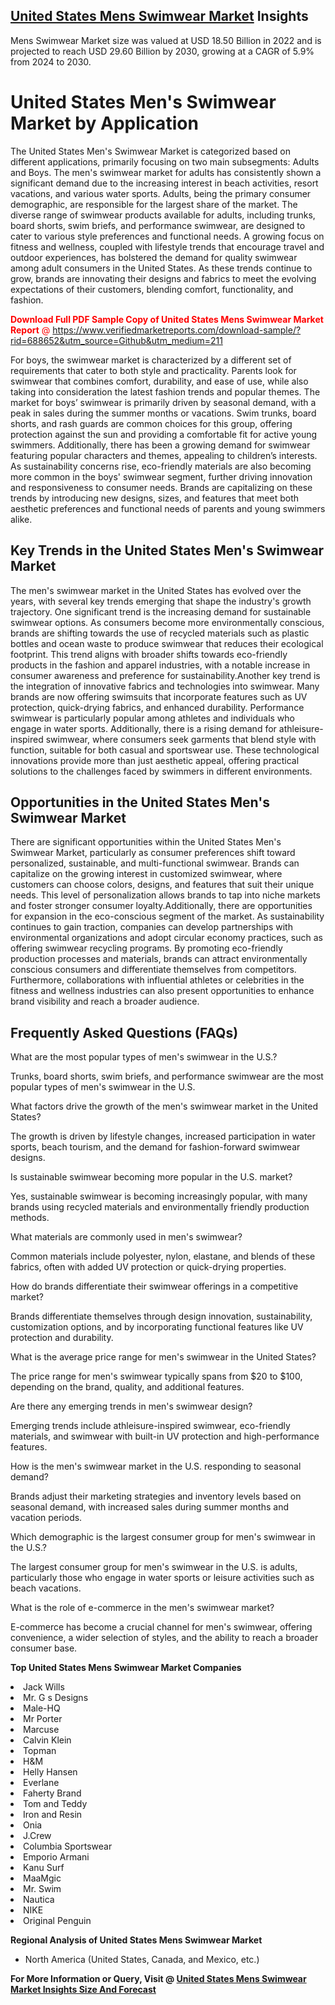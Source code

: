 <h2><a href="https://www.verifiedmarketreports.com/download-sample/?rid=688652&amp;utm_source=Github&amp;utm_medium=211" target="_blank">United States Mens Swimwear Market</a> Insights</h2><p>Mens Swimwear Market size was valued at USD 18.50 Billion in 2022 and is projected to reach USD 29.60 Billion by 2030, growing at a CAGR of 5.9% from 2024 to 2030.</p><p><h1>United States Men's Swimwear Market by Application</h1><p>The United States Men's Swimwear Market is categorized based on different applications, primarily focusing on two main subsegments: Adults and Boys. The men's swimwear market for adults has consistently shown a significant demand due to the increasing interest in beach activities, resort vacations, and various water sports. Adults, being the primary consumer demographic, are responsible for the largest share of the market. The diverse range of swimwear products available for adults, including trunks, board shorts, swim briefs, and performance swimwear, are designed to cater to various style preferences and functional needs. A growing focus on fitness and wellness, coupled with lifestyle trends that encourage travel and outdoor experiences, has bolstered the demand for quality swimwear among adult consumers in the United States. As these trends continue to grow, brands are innovating their designs and fabrics to meet the evolving expectations of their customers, blending comfort, functionality, and fashion. <p><span class=""><span style="color: #ff0000;"><strong>Download Full PDF Sample Copy of United States Mens Swimwear Market Report</strong> @ </span><a href="https://www.verifiedmarketreports.com/download-sample/?rid=688652&amp;utm_source=Github&amp;utm_medium=211" target="_blank">https://www.verifiedmarketreports.com/download-sample/?rid=688652&amp;utm_source=Github&amp;utm_medium=211</a></span></p></p><p>For boys, the swimwear market is characterized by a different set of requirements that cater to both style and practicality. Parents look for swimwear that combines comfort, durability, and ease of use, while also taking into consideration the latest fashion trends and popular themes. The market for boys’ swimwear is primarily driven by seasonal demand, with a peak in sales during the summer months or vacations. Swim trunks, board shorts, and rash guards are common choices for this group, offering protection against the sun and providing a comfortable fit for active young swimmers. Additionally, there has been a growing demand for swimwear featuring popular characters and themes, appealing to children’s interests. As sustainability concerns rise, eco-friendly materials are also becoming more common in the boys' swimwear segment, further driving innovation and responsiveness to consumer needs. Brands are capitalizing on these trends by introducing new designs, sizes, and features that meet both aesthetic preferences and functional needs of parents and young swimmers alike.</p><h2>Key Trends in the United States Men's Swimwear Market</h2><p>The men's swimwear market in the United States has evolved over the years, with several key trends emerging that shape the industry's growth trajectory. One significant trend is the increasing demand for sustainable swimwear options. As consumers become more environmentally conscious, brands are shifting towards the use of recycled materials such as plastic bottles and ocean waste to produce swimwear that reduces their ecological footprint. This trend aligns with broader shifts towards eco-friendly products in the fashion and apparel industries, with a notable increase in consumer awareness and preference for sustainability.Another key trend is the integration of innovative fabrics and technologies into swimwear. Many brands are now offering swimsuits that incorporate features such as UV protection, quick-drying fabrics, and enhanced durability. Performance swimwear is particularly popular among athletes and individuals who engage in water sports. Additionally, there is a rising demand for athleisure-inspired swimwear, where consumers seek garments that blend style with function, suitable for both casual and sportswear use. These technological innovations provide more than just aesthetic appeal, offering practical solutions to the challenges faced by swimmers in different environments.</p><h2>Opportunities in the United States Men's Swimwear Market</h2><p>There are significant opportunities within the United States Men's Swimwear Market, particularly as consumer preferences shift toward personalized, sustainable, and multi-functional swimwear. Brands can capitalize on the growing interest in customized swimwear, where customers can choose colors, designs, and features that suit their unique needs. This level of personalization allows brands to tap into niche markets and foster stronger consumer loyalty.Additionally, there are opportunities for expansion in the eco-conscious segment of the market. As sustainability continues to gain traction, companies can develop partnerships with environmental organizations and adopt circular economy practices, such as offering swimwear recycling programs. By promoting eco-friendly production processes and materials, brands can attract environmentally conscious consumers and differentiate themselves from competitors. Furthermore, collaborations with influential athletes or celebrities in the fitness and wellness industries can also present opportunities to enhance brand visibility and reach a broader audience.</p><h2>Frequently Asked Questions (FAQs)</h2><p>What are the most popular types of men's swimwear in the U.S.?</p><p>Trunks, board shorts, swim briefs, and performance swimwear are the most popular types of men's swimwear in the U.S.</p><p>What factors drive the growth of the men's swimwear market in the United States?</p><p>The growth is driven by lifestyle changes, increased participation in water sports, beach tourism, and the demand for fashion-forward swimwear designs.</p><p>Is sustainable swimwear becoming more popular in the U.S. market?</p><p>Yes, sustainable swimwear is becoming increasingly popular, with many brands using recycled materials and environmentally friendly production methods.</p><p>What materials are commonly used in men's swimwear?</p><p>Common materials include polyester, nylon, elastane, and blends of these fabrics, often with added UV protection or quick-drying properties.</p><p>How do brands differentiate their swimwear offerings in a competitive market?</p><p>Brands differentiate themselves through design innovation, sustainability, customization options, and by incorporating functional features like UV protection and durability.</p><p>What is the average price range for men's swimwear in the United States?</p><p>The price range for men's swimwear typically spans from $20 to $100, depending on the brand, quality, and additional features.</p><p>Are there any emerging trends in men's swimwear design?</p><p>Emerging trends include athleisure-inspired swimwear, eco-friendly materials, and swimwear with built-in UV protection and high-performance features.</p><p>How is the men's swimwear market in the U.S. responding to seasonal demand?</p><p>Brands adjust their marketing strategies and inventory levels based on seasonal demand, with increased sales during summer months and vacation periods.</p><p>Which demographic is the largest consumer group for men's swimwear in the U.S.?</p><p>The largest consumer group for men's swimwear in the U.S. is adults, particularly those who engage in water sports or leisure activities such as beach vacations.</p><p>What is the role of e-commerce in the men's swimwear market?</p><p>E-commerce has become a crucial channel for men's swimwear, offering convenience, a wider selection of styles, and the ability to reach a broader consumer base.</p></p><p><strong>Top United States Mens Swimwear Market Companies</strong></p><div data-test-id=""><p><li>Jack Wills</li><li> Mr. G s Designs</li><li> Male-HQ</li><li> Mr Porter</li><li> Marcuse</li><li> Calvin Klein</li><li> Topman</li><li> H&M</li><li> Helly Hansen</li><li> Everlane</li><li> Faherty Brand</li><li> Tom and Teddy</li><li> Iron and Resin</li><li> Onia</li><li> J.Crew</li><li> Columbia Sportswear</li><li> Emporio Armani</li><li> Kanu Surf</li><li> MaaMgic</li><li> Mr. Swim</li><li> Nautica</li><li> NIKE</li><li> Original Penguin</li></p><div><strong>Regional Analysis of&nbsp;United States Mens Swimwear Market</strong></div><ul><li dir="ltr"><p dir="ltr">North America&nbsp;(United States, Canada, and Mexico, etc.)</p></li></ul><p><strong>For More Information or Query, Visit @&nbsp;</strong><strong><a href="https://www.verifiedmarketreports.com/product/mens-swimwear-market/?utm_source=Github&amp;utm_medium=211" target="_blank">United States Mens Swimwear Market Insights Size And Forecast</a></strong></p></div>
